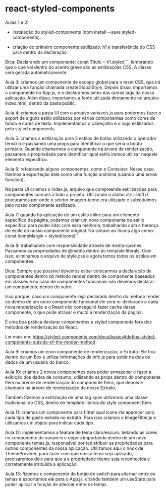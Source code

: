 # react-styled-components

Aulas 1 e 2:

- instalação do styled-components (npm install --save styled-components).

- criação do primeiro componente estilizado: h1 e transferência do CSS para dentro da declaração.

Dica: Declarando um componente: const Titulo = h1.styled ``, lembrando que o que vai dentro do acento grave são as estilizações CSS. A classe será gerada automaticamente.

Aula 3: criamos um componente de escopo global para o reset CSS, que irá utilizar uma função chamada createGlobalStyle. Depois disso, importamos o componente no App.js, e o declaramos antes das outras tags da nossa aplicação. Além disso, importamos a fonte utilizada diretamente no arquivo index.html, dentro da pasta public.

Aula 4: criamos a pasta UI com o arquivo variaveis.js para podermos fazer o export de alguns estilo utilizados por vários componentes como cores de fundo e cores de texto. Implementamos o cabeçalho e o logo estilizados pelo styled components.

Aula 5: criamos a estilização para 2 estilos de botão utilizando o operador ternário e passando uma props para identificar o que seria o botão primário. Quando chamarmos o componente na árvore de renderização, passamos a propriedade para identificar qual estilo iremos utilizar naquele elemento específico.

Aula 6: refatorando alguns componentes, como o Container. Nesse caso, fizemos a exportação dele como uma função anônima (usando uma arrow function).

Na pasta UI criamos o index.js, arquivo que compreende estilizações para componentes comuns a todo o projeto. Utilizando o atalho ctrl+shift+f procuramos por onde o seletor imagem-icone era utilizado e substituímos pelo nosso componente estilizado.

Aula 7: quando há aplicação de um estilo inline para um elemento específico da página, podemos criar um novo componente de estilo específico para poder lidar com essa melhoria, trabalhando com a herança do estilo do nosso componente original. Na síntaxe ao ficaria algo como: const IconeMargin = styled(Icone)``.

Aula 8: trabalhando com responsividade através de media-queries. Passamos as propriedades de @media dentro do template literals. Com isso, eliminamos o arquivo de style.css e agora temos todos os estilos em componentes.

Dica: Sempre que possível devemos evitar colocarmos a declaração de componentes dentro do método render dentro de componente baseados em classes e no caso de componentes funcionais não devemos declarar um componente dentro do outro.

Isso porque, caso um componente seja declarado dentro do método render ou dentro de um outro componente funcional ele será re-declarado a cada nova renderização e o React não conseguirá fazer cache desse componente, o que pode atrasar e muito a renderização da página.

É uma boa prática declarar componentes e styled components fora dos métodos de renderização do React.

Ler mais em: https://styled-components.com/docs/basics#define-styled-components-outside-of-the-render-method

Aula 9: criamos um novo componente de renderização, o Extrato. Ele fica dentro de um Box e utiliza informações da info.js para exibir na dela os dados de um usuário do banco.

Aula 10: criamos 2 novos componentes para poder armazenar e fazer a exibição dos dados de consumo, utilizando as props dentro do componente Item na árvore de renderização do componente Itens, que depois é chamado na árvore de renderização da nosso Extrato.

Também fizemos a estilização de uma tag span utilizando uma classe tradicional do CSS, dentro do template literals do style component Item.

Aula 11: criamos um componente para filtrar qual icone iria aparecer para cada tipo de gasto exibido no extrato. Para isso criamos o ImageFilter.js e utilizamos um objeto para indicar cada tipo.

Aula 12: implementamos a feature de tema claro/escuro. Setando as cores no componente de variaveis e depois importando dentro de um novo componente temas.js, responsável por redistribuir as propriedades para outros componentes da nossa aplicação. Utilizamos aqui o hook de ThemeProvider, para fazer com que nosso tema seja aplicado, precisaremos dele para que a a propriedade theme seja reconhecida e corretamente atribuída a aplicação.

Aula 13: fizemos o componente do botão de switch para alternar entre os temas e exportamos ele para o App.js, criando também um useState para poder aplicar a função de alternar entre os temas.
